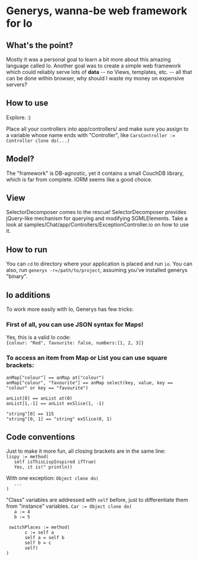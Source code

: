 Generys, wanna-be web framework for Io
======================================

What's the point?
-----------------
Mostly it was a personal goal to learn a bit more about this amazing language called Io. 
Another goal was to create a simple web framework which could
reliably serve lots of **data** -- no Views, templates, etc. -- all that can be done within browser,
why should I waste my money on expensive servers?

How to use
----------
Explore. :)

Place all your controllers into app/controllers/ and make sure you assign to
a variable whose name ends with "Controller", like `CarsController := Controller clone do(...)`

Model?
------
The "framework" is DB-agnostic, yet it contains a small CouchDB library, which is
far from complete. IORM seems like a good choice.

View
----
SelectorDecomposer comes to the rescue! SelectorDecomposer provides jQuery-like mechanism
for querying and modifying SGMLElements.
Take a look at samples/Chat/app/Controllers/ExceptionController.io on how to use it.

How to run
----------
You can `cd` to directory where your application is placed and run `io`.
You can also, run `generys -r=/path/to/project`, assuming you've installed generys "binary".

Io additions
------------
To work more easily with Io, Generys has few tricks:
### First of all, you can use JSON syntax for Maps!
Yes, this is a valid Io code:  
`{colour: "Red", favourite: false, numbers:[1, 2, 3]}`  

### To access an item from Map or List you can use square brackets:  
`anMap["colour"] == anMap at("colour")`  
`anMap["colour", "favourite"] == anMap select(key, value, key == "colour" or key == "favourite")`
  
`anList[0] == anList at(0)`  
`anList[1,-1] == anList exSlice(1, -1)`  
  
`"string"[0] == 115`  
`"string"[0, 1] == "string" exSlice(0, 1)`  

Code conventions
----------------
Just to make it more fun, all closing brackets are in the same line:  
`lispy := method(`  
`	self isThisLispInspired ifTrue(`  
`	Yes, it is!" println))`  
  
With one exception:
`Object clone do(`  
`	...`  
`)`  

"Class" variables are addressed with `self` before, just to differentiate them from "instance" variables.
`Car := Object clone do(`  
`	a := 4`  
`	b := 5`  
  
` switchPlaces := method(`  
`		c := self a`  
`		self a = self b`  
`		self b = c`  
`		self)`  
`)`
